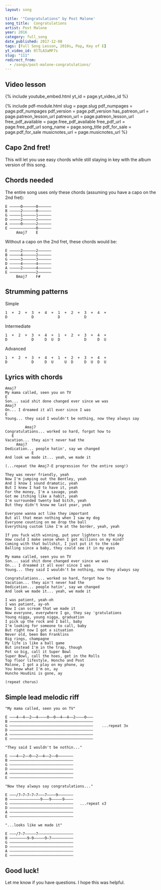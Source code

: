 ```yaml
---
layout: song

title: '"Congratulations" by Post Malone'
song_title:  Congratulations
artist: Post Malone
year: 2016
category: full_song
date_published: 2017-12-08
tags: [Full Song Lesson, 2010s, Pop, Key of E]
yt_video_id: 0lTLA3aMF7s
slug: "111"
redirect_from:
  - /songs/post-malone-congratulations/
---
```


## Video lesson

{% include youtube_embed.html yt_id = page.yt_video_id %}

<!-- ## PDF print-out of this lesson

If you'd like a print-friendly PDF of this lesson for offline use, view my <a href="http://playsongnotes.com/downloads/">downloads page</a>. You'll find it there! -->

{% include pdf-module.html slug = page.slug pdf_numpages = page.pdf_numpages pdf_version = page.pdf_version has_patreon_url = page.patreon_lesson_url patreon_url = page.patreon_lesson_url free_pdf_available = page.free_pdf_available free_pdf_url = page.free_pdf_url song_name = page.song_title pdf_for_sale = page.pdf_for_sale musicnotes_url = page.musicnotes_url %}

## Capo 2nd fret!

This will let you use easy chords while still staying in key with the album version of this song.

## Chords needed

The entire song uses only these chords (assuming you have a capo on the 2nd fret):

    E –––––0––––––0––––––
    B –––––2––––––0––––––
    G –––––1––––––1––––––
    D –––––2––––––2––––––
    A –––––0––––––2––––––
    E ––––––––––––0––––––
         Amaj7    E

Without a capo on the 2nd fret, these chords would be:

    E –––––2––––––2––––––
    B –––––4––––––2––––––
    G –––––3––––––3––––––
    D –––––4––––––4––––––
    A –––––2––––––4––––––
    E ––––––––––––2––––––
         Bmaj7    F#

## Strumming patterns

Simple

    1  +  2  +  3  +  4  +  1  +  2  +  3  +  4  +  
    D           D           D           D

Intermediate

    1  +  2  +  3  +  4  +  1  +  2  +  3  +  4  +  
    D           D     D  U  D           D     D  U  

Advanced

    1  +  2  +  3  +  4  +  1  +  2  +  3  +  4  +  
    D           D     D  U     U  D     D  U  D  U  

## Lyrics with chords

    Amaj7
    My mama called, seen you on TV
    E
    Son... said shit done changed ever since we was
    Amaj7
    On... I dreamed it all ever since I was
    E
    Young... they said I wouldn't be nothing, now they always say

             Amaj7
    Congratulations... worked so hard, forgot how to
       E
    Vacation... they ain't never had the
         Amaj7
    Dedication... people hatin', say we changed
                E
    And look we made it... yeah, we made it

    (...repeat the Amaj7-E progression for the entire song!)

    They was never friendly, yeah
    Now I'm jumping out the Bentley, yeah
    And I know I sound dramatic, yeah
    But I knew I had to have it, yeah
    For the money, I'm a savage, yeah
    Got me itching like a habit, yeah
    I'm surrounded twenty bad bitch, yeah
    But they didn't know me last year, yeah

    Everyone wanna act like they important
    But all that mean nothing when I saw my dog
    Everyone counting on me drop the ball
    Everything custom like I'm at the border, yeah, yeah

    If you fuck with winning, put your lighters to the sky
    How could I make sense when I got millions on my mind?
    Coming with that bullshit, I just put it to the side
    Balling since a baby, they could see it in my eyes

    My mama called, seen you on TV
    Son... said shit done changed ever since we was
    On... I dreamed it all ever since I was
    Young... they said I wouldn't be nothing, now they always say

    Congratulations... worked so hard, forgot how to
    Vacation... they ain't never had the
    Dedication... people hatin', say we changed
    And look we made it... yeah, we made it

    I was patient, yeah-oh
    I was patient, ay-oh
    Now I can scream that we made it
    Now everyone, everywhere I go, they say 'gratulations
    Young nigga, young nigga, graduation
    I pick up the rock and I ball, baby
    I'm looking for someone to call, baby
    But right now I got a situation
    Never old, been Ben Franklins
    Big rings, champagne
    My life is like a ball game
    But instead I'm in the trap, though
    Pot so big, call it Super Bowl
    Super Bowl, call the hoes, get in the Rolls
    Top floor lifestyle, Honcho and Post
    Malone, I got a play on my phone, ay
    You know what I'm on, ay
    Huncho Houdini is gone, ay

    (repeat chorus)

## Simple lead melodic riff

    "My mama called, seen you on TV"

    E –––4––4––2––4––––0––0––4––4––2––––0–––
    B ––––––––––––––––––––––––––––––––––––––
    G ––––––––––––––––––––––––––––––––––––––    ...repeat 3x
    D ––––––––––––––––––––––––––––––––––––––
    A ––––––––––––––––––––––––––––––––––––––
    E ––––––––––––––––––––––––––––––––––––––

    "They said I wouldn't be nothin..."

    E –––4––2––0––2––4––2––0–––––––
    B –––––––––––––––––––––––––––––
    G –––––––––––––––––––––––––––––
    D –––––––––––––––––––––––––––––
    A –––––––––––––––––––––––––––––
    E –––––––––––––––––––––––––––––

    "Now they always say congratulations..."

    E –––/7–7–7–7–7–––7––––9–––––––
    B ––––––––––––––9–––9–––––9––––
    G –––––––––––––––––––––––––––––   ...repeat x3
    D –––––––––––––––––––––––––––––   
    A –––––––––––––––––––––––––––––
    E –––––––––––––––––––––––––––––

    "...looks like we made it"

    E –––/7–7–––––7––––––––––––––––
    B ––––––––9–9–––––9–7––––––––––
    G –––––––––––––––––––––––––––––   
    D –––––––––––––––––––––––––––––   
    A –––––––––––––––––––––––––––––
    E –––––––––––––––––––––––––––––

## Good luck!

Let me know if you have questions. I hope this was helpful.
